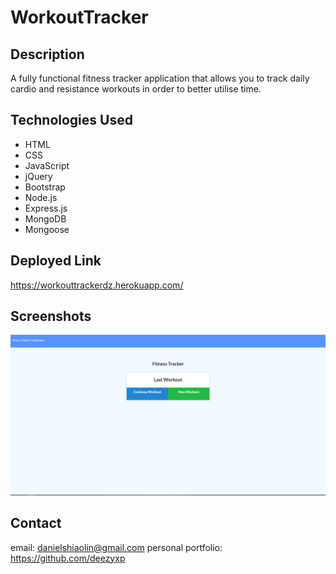 # WorkoutTracker

## Description 

A fully functional fitness tracker application that allows you to track daily cardio and resistance workouts in order to better utilise time. 

## Technologies Used

- HTML
- CSS
- JavaScript
- jQuery
- Bootstrap
- Node.js
- Express.js
- MongoDB
- Mongoose

## Deployed Link

https://workouttrackerdz.herokuapp.com/

## Screenshots

![Front Page](./screenshots/fitnesstracker.png "frontpage")

## Contact

email: danielshiaolin@gmail.com
personal portfolio: https://github.com/deezyxp
